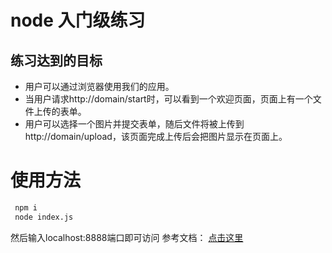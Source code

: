 # node 入门级练习
## 练习达到的目标
* 用户可以通过浏览器使用我们的应用。
* 当用户请求http://domain/start时，可以看到一个欢迎页面，页面上有一个文件上传的表单。
* 用户可以选择一个图片并提交表单，随后文件将被上传到http://domain/upload，该页面完成上传后会把图片显示在页面上。

# 使用方法
```bash
 npm i
 node index.js
```
然后输入localhost:8888端口即可访问
参考文档： [点击这里](http://www.nodebeginner.org/index-zh-cn.html)
